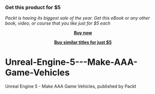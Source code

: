 
### Get this product for $5

<i>Packt is having its biggest sale of the year. Get this eBook or any other book, video, or course that you like just for $5 each</i>


<b><p align='center'>[Buy now](https://packt.link/9781804615379)</p></b>


<b><p align='center'>[Buy similar titles for just $5](https://subscription.packtpub.com/search)</p></b>


# Unreal-Engine-5---Make-AAA-Game-Vehicles
Unreal Engine 5 - Make AAA Game Vehicles, published by Packt
